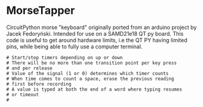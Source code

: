 # MorseTapper
CircuitPython morse "keyboard" originally ported from an arduino project by Jacek Fedoryński. Intended for use on a SAMD21e18 QT py board. 
This code is useful to get around hardware limits, i.e the QT PY having limited pins, while being able to fully use a computer terminal.

    # Start/stop timers depending on up or down
    # There will be no more than one transition point per key press 
    # and per release
    # Value of the signal (1 or 0) determines which timer counts
    # When time comes to count a space, erase the previous reading
    # first before recording
    # A value is typed at both the end of a word where typing resumes
    # or timeout
    #
